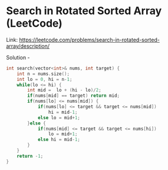 # Search in Rotated Sorted Array (LeetCode)
Link: https://leetcode.com/problems/search-in-rotated-sorted-array/description/

Solution - 
```C++
int search(vector<int>& nums, int target) {
    int n = nums.size();
    int lo = 0, hi = n-1;
    while(lo <= hi) {
        int mid =  lo + (hi - lo)/2;
        if(nums[mid] == target) return mid;
        if(nums[lo] <= nums[mid]) {
            if(nums[lo] <= target && target <= nums[mid])
                hi = mid-1;
            else lo = mid+1;
        }else {
            if(nums[mid] <= target && target <= nums[hi])
                lo = mid+1;
            else hi = mid-1;
        }
    }
    return -1;
}

```
